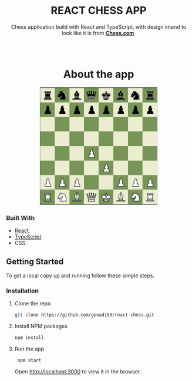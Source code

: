 <!-- PROJECT LOGO -->
<br />
  <h1 align="center">REACT CHESS APP</h1>

  <p align="center">
    Chess application build with React and TypeScript, with design intend to look like it is from <a href="https://chess.com"><strong>Chess.com</strong></a>.
  </p>
  <br/>  <br/>

<!-- ABOUT THE PROJECT -->

<h1 align="center">About the app</h1>

<p align="center">
  <img src="public/demo.png"  width='320' height='320'/>
</p>

### Built With

- [React](https://reactjs.org/)
- [TypeScript](https://www.typescriptlang.org/)
- CSS

<!-- GETTING STARTED -->

## Getting Started

To get a local copy up and running follow these simple steps.

### Installation

1. Clone the repo
   ```sh
   git clone https://github.com/genadi53/react-chess.git
   ```
2. Install NPM packages
   ```sh
   npm install
   ```
3. Run the app
   ```sh
    npm start
   ```
   Open [http://localhost:3000](http://localhost:3000) to view it in the browser.

